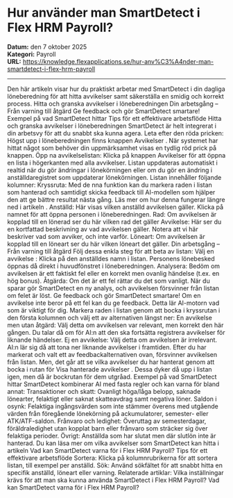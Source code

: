 # Hur använder man SmartDetect i Flex HRM Payroll?

**Datum:** den 7 oktober 2025  
**Kategori:** Payroll  
**URL:** https://knowledge.flexapplications.se/hur-anv%C3%A4nder-man-smartdetect-i-flex-hrm-payroll

---

Den här artikeln visar hur du praktiskt arbetar med SmartDetect i din dagliga löneberedning för att hitta avvikelser samt säkerställa en smidig och korrekt process.
Hitta och granska avvikelser i löneberedningen
Din arbetsgång – Från varning till åtgärd
Ge feedback och gör SmartDetect smartare!
Exempel på vad SmartDetect hittar
Tips för ett effektivare arbetsflöde
Hitta och granska avvikelser i löneberedningen
SmartDetect är helt integrerat i din arbetsvy för att du snabbt ska kunna agera.
Leta efter den röda pricken: Högst upp i löneberedningen finns knappen
Avvikelser
.
När systemet har hittat något som behöver din uppmärksamhet visas en tydlig röd prick på knappen.
Öpp
na
avvikelselistan: Klicka på knappen
Avvikelser
för att öppna en lista i högerkanten med alla avvikelser. Listan uppdateras automatiskt i realtid när du gör ändringar i lönekörningen eller om du gör en ändring i anställdaregistret som uppdaterar lönekörningen. Listan innehåller följande kolumner:
Kryssruta:
Med de
nna funktion kan du
markera raden
i listan som hanterad och samtidigt
skicka feedback till AI-modellen som hjälper den att ge bättre
resultat nästa gång. Läs mer om hur denna fungerar
längre ned i artikeln
.
Anställd:
Här visas vilken anställd avvikelsen gäller. Klicka på namnet för att öppna personen i löneberedningen.
Rad:
Om avvikelsen är kopplad till en lönerad ser du här vilken rad det gäller
Avvikelse:
Här ser du en kortfattad beskrivning av vad avvikelsen gäller. Notera att vi här beskriver vad som avviker, och inte varför.
Löneart:
Om avvikelsen är kopplad till en löneart ser du här vilken löneart det gäller.
Din arbetsgång – Från varning till åtgärd
Följ dessa enkla steg för att beta av listan:
Välj en avvikelse
: Klicka på den anställdes namn i listan. Personens lönebesked öppnas då direkt i huvudfönstret i löneberedningen.
Analysera:
Bedöm om avvikelsen är ett faktiskt fel eller en korrekt men ovanlig händelse (t.ex. en hög bonus).
Åtgärda:
Om det är ett fel rättar du det som vanligt. När du sparar gör SmartDetect en ny analys, och avvikelsen försvinner från listan om felet är löst.
Ge feedback och gör SmartDetect smartare!
Om en avvikelse inte beror på ett fel kan du ge feedback. Detta lär AI-motorn vad som är viktigt för dig. Markera raden i listan genom att bocka i kryssrutan i den första kolumnen och välj ett av alternativen längst ner:
En avvikelse men utan åtgärd:
Välj detta om avvikelsen var relevant, men korrekt den här gången. Du talar då om för AI:n att den ska fortsätta registrera avvikelser för liknande händelser.
Ej en avvikelse:
Välj detta om avvikelsen är irrelevant. AI:n lär sig då att tona ner liknande avvikelser i framtiden.
Efter du har markerat och valt ett av feedbackalternativen ovan, försvinner avvikelsen från listan. Men, det går att se vilka avvikelser du har hanterat genom att bocka i rutan för
Visa hanterade avvikelser
. Dessa dyker då upp i listan igen, men då är bockrutan för dem utgråad.
Exempel på vad SmartDetect hittar
SmartDetect kombinerar AI med fasta regler och kan varna för bland annat:
Transaktioner och skatt:
Ovanligt höga/låga belopp, saknade lönearter, felaktigt eller saknat skatteavdrag samt negativa löner.
Saldon i osynk:
Felaktiga ingångsvärden som inte stämmer överens med utgående värden från föregående lönekörning på ackumulatorer, semester- eller ATK/ATF-saldon.
Frånvaro och ledighet:
Överuttag av semesterdagar, föräldraledighet utan kopplat barn eller frånvaro som sträcker sig över felaktiga perioder.
Övrigt:
Anställda som har slutat men där slutlön inte är hanterad.
Du kan läsa mer om vilka avvikelser som SmartDetect kan hitta i artikeln
Vad kan SmartDetect varna för i Flex HRM Payroll?
Tips för ett effektivare arbetsflöde
Sortera:
Klicka på kolumnrubrikerna för att sortera listan, till exempel per anställd.
Sök:
Använd sökfältet för att snabbt hitta en specifik anställd, löneart eller varning.
Relaterade artiklar:
Vilka inställningar krävs för att man ska kunna använda SmartDetect
i Flex HRM Payroll?
Vad kan SmartDetect varna för i Flex HRM Payroll?
